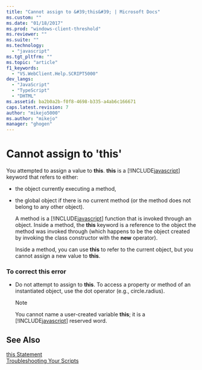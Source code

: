 ```yaml
---
title: "Cannot assign to &#39;this&#39; | Microsoft Docs"
ms.custom: ""
ms.date: "01/18/2017"
ms.prod: "windows-client-threshold"
ms.reviewer: ""
ms.suite: ""
ms.technology: 
  - "javascript"
ms.tgt_pltfrm: ""
ms.topic: "article"
f1_keywords: 
  - "VS.WebClient.Help.SCRIPT5000"
dev_langs: 
  - "JavaScript"
  - "TypeScript"
  - "DHTML"
ms.assetid: ba2b0a2b-f0f8-4698-b335-a4ab6c166671
caps.latest.revision: 7
author: "mikejo5000"
ms.author: "mikejo"
manager: "ghogen"
---
```

# Cannot assign to &#39;this&#39;
You attempted to assign a value to **this**. **this** is a [!INCLUDE[javascript](../../javascript/includes/javascript-md.md)] keyword that refers to either:  
  
- the object currently executing a method,  
  
- the global object if there is no current method (or the method does not belong to any other object).  
  
  A method is a [!INCLUDE[javascript](../../javascript/includes/javascript-md.md)] function that is invoked through an object. Inside a method, the **this** keyword is a reference to the object the method was invoked through (which happens to be the object created by invoking the class constructor with the **new** operator).  
  
  Inside a method, you can use **this** to refer to the current object, but you cannot assign a new value to **this**.  
  
### To correct this error  
  
- Do not attempt to assign to **this**. To access a property or method of an instantiated object, use the dot operator (e.g., circle<strong>.</strong>radius).  
  
  > [!NOTE]
  >  You cannot name a user-created variable **this**; it is a [!INCLUDE[javascript](../../javascript/includes/javascript-md.md)] reserved word.  
  
## See Also  
 [this Statement](../../javascript/reference/this-statement-javascript.md)   
 [Troubleshooting Your Scripts](../../javascript/advanced/troubleshooting-your-scripts-javascript.md)